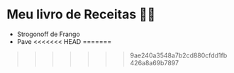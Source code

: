 # Meu livro de Receitas :man_cook:

- Strogonoff de Frango 
- Pave
<<<<<<< HEAD
=======

  
>>>>>>> 9ae240a3548a7b2cd880cfdd1fb426a8a69b7897
